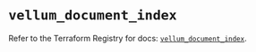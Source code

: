 # `vellum_document_index`

Refer to the Terraform Registry for docs: [`vellum_document_index`](https://registry.terraform.io/providers/vellum-ai/vellum/0.0.2/docs/resources/document_index).
